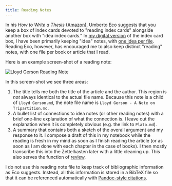 ```yaml
---
title: Reading Notes
---
```


In his *How to Write a Thesis* ([Amazon][]), Umberto Eco suggests that you keep a box of index cards devoted to "reading index cards" alongside another box with "idea index cards."  In [my digital version][] of the index card box, I have been primarily keeping "idea" notes, with [one idea per file][].  Reading Eco, however, has encouraged me to also keep distinct "reading" notes, with one file per book or article that I read.

Here is an example screen-shot of a reading note:

![Lloyd Gerson Reading Note](http://dansheffler.com/images/Screen_Shot_2015-08-10_1.png)

In this screen-shot we see three areas:

1. The title tells me both the title of the article and the author.
   This region is *not* always identical to the actual file name.
   Because this note is a child of `Lloyd Gerson.md`, the note file
   name is `Lloyd Gerson - A Note on Tripartition.md`.
2. A bullet list of connections to idea notes (or other reading
   notes) with a brief one-line explanation of what the connection
   is.  I leave out the explanation when it is completely obvious
   (e.g. the link to `Plato.md`).
3. A summary that contains both a sketch of the overall argument
   and my response to it.  I compose a draft of this in my notebook
   while the reading is fresh in my mind as soon as I finish
   reading the article (or as soon as I am done with each chapter
   in the case of books).  I then mostly transcribe this into the
   Zettelkasten later with a little cleaning up.  This also serves the function of [review][].

I do not use this reading note file to keep track of bibliographic information as Eco suggests.  Instead, all this information is stored in a BibTeX file so that it can be referenced automatically with [Pandoc-style citations][].

  [Pandoc-style citations]: http://dansheffler.com/blog/2014-07-09-bibdesk-and-latex-citations/

  [one idea per file]: http://dansheffler.com/blog/2015-08-05-one-thought-per-note/

  [my digital version]: http://dansheffler.com/blog/2015-05-11-my-zettelkasten-in-sublime/

  [Amazon]: http://www.amazon.com/How-Write-Thesis-Umberto-Eco/dp/0262527138/

  [review]: http://takingnotenow.blogspot.com/2015/07/more-note-taking-principles.html

